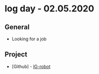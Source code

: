 # log day - 02.05.2020

## General

- Looking for a job

## Project

- \[Github\] - [IG-robot](https://github.com/org-nekhemievich/IG-robot)
